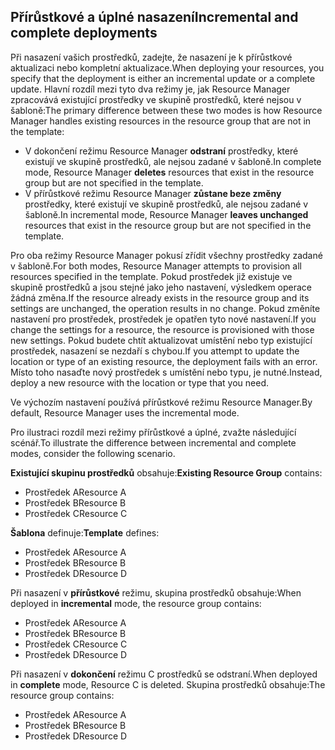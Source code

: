 ## <a name="incremental-and-complete-deployments"></a><span data-ttu-id="9d6d6-101">Přírůstkové a úplné nasazení</span><span class="sxs-lookup"><span data-stu-id="9d6d6-101">Incremental and complete deployments</span></span>
<span data-ttu-id="9d6d6-102">Při nasazení vašich prostředků, zadejte, že nasazení je k přírůstkové aktualizaci nebo kompletní aktualizace.</span><span class="sxs-lookup"><span data-stu-id="9d6d6-102">When deploying your resources, you specify that the deployment is either an incremental update or a complete update.</span></span> <span data-ttu-id="9d6d6-103">Hlavní rozdíl mezi tyto dva režimy je, jak Resource Manager zpracovává existující prostředky ve skupině prostředků, které nejsou v šabloně:</span><span class="sxs-lookup"><span data-stu-id="9d6d6-103">The primary difference between these two modes is how Resource Manager handles existing resources in the resource group that are not in the template:</span></span>

* <span data-ttu-id="9d6d6-104">V dokončení režimu Resource Manager **odstraní** prostředky, které existují ve skupině prostředků, ale nejsou zadané v šabloně.</span><span class="sxs-lookup"><span data-stu-id="9d6d6-104">In complete mode, Resource Manager **deletes** resources that exist in the resource group but are not specified in the template.</span></span> 
* <span data-ttu-id="9d6d6-105">V přírůstkové režimu Resource Manager **zůstane beze změny** prostředky, které existují ve skupině prostředků, ale nejsou zadané v šabloně.</span><span class="sxs-lookup"><span data-stu-id="9d6d6-105">In incremental mode, Resource Manager **leaves unchanged** resources that exist in the resource group but are not specified in the template.</span></span>

<span data-ttu-id="9d6d6-106">Pro oba režimy Resource Manager pokusí zřídit všechny prostředky zadané v šabloně.</span><span class="sxs-lookup"><span data-stu-id="9d6d6-106">For both modes, Resource Manager attempts to provision all resources specified in the template.</span></span> <span data-ttu-id="9d6d6-107">Pokud prostředek již existuje ve skupině prostředků a jsou stejné jako jeho nastavení, výsledkem operace žádná změna.</span><span class="sxs-lookup"><span data-stu-id="9d6d6-107">If the resource already exists in the resource group and its settings are unchanged, the operation results in no change.</span></span> <span data-ttu-id="9d6d6-108">Pokud změníte nastavení pro prostředek, prostředek je opatřen tyto nové nastavení.</span><span class="sxs-lookup"><span data-stu-id="9d6d6-108">If you change the settings for a resource, the resource is provisioned with those new settings.</span></span> <span data-ttu-id="9d6d6-109">Pokud budete chtít aktualizovat umístění nebo typ existující prostředek, nasazení se nezdaří s chybou.</span><span class="sxs-lookup"><span data-stu-id="9d6d6-109">If you attempt to update the location or type of an existing resource, the deployment fails with an error.</span></span> <span data-ttu-id="9d6d6-110">Místo toho nasaďte nový prostředek s umístění nebo typu, je nutné.</span><span class="sxs-lookup"><span data-stu-id="9d6d6-110">Instead, deploy a new resource with the location or type that you need.</span></span>

<span data-ttu-id="9d6d6-111">Ve výchozím nastavení používá přírůstkové režimu Resource Manager.</span><span class="sxs-lookup"><span data-stu-id="9d6d6-111">By default, Resource Manager uses the incremental mode.</span></span>

<span data-ttu-id="9d6d6-112">Pro ilustraci rozdíl mezi režimy přírůstkové a úplné, zvažte následující scénář.</span><span class="sxs-lookup"><span data-stu-id="9d6d6-112">To illustrate the difference between incremental and complete modes, consider the following scenario.</span></span>

<span data-ttu-id="9d6d6-113">**Existující skupinu prostředků** obsahuje:</span><span class="sxs-lookup"><span data-stu-id="9d6d6-113">**Existing Resource Group** contains:</span></span>

* <span data-ttu-id="9d6d6-114">Prostředek A</span><span class="sxs-lookup"><span data-stu-id="9d6d6-114">Resource A</span></span>
* <span data-ttu-id="9d6d6-115">Prostředek B</span><span class="sxs-lookup"><span data-stu-id="9d6d6-115">Resource B</span></span>
* <span data-ttu-id="9d6d6-116">Prostředek C</span><span class="sxs-lookup"><span data-stu-id="9d6d6-116">Resource C</span></span>

<span data-ttu-id="9d6d6-117">**Šablona** definuje:</span><span class="sxs-lookup"><span data-stu-id="9d6d6-117">**Template** defines:</span></span>

* <span data-ttu-id="9d6d6-118">Prostředek A</span><span class="sxs-lookup"><span data-stu-id="9d6d6-118">Resource A</span></span>
* <span data-ttu-id="9d6d6-119">Prostředek B</span><span class="sxs-lookup"><span data-stu-id="9d6d6-119">Resource B</span></span>
* <span data-ttu-id="9d6d6-120">Prostředek D</span><span class="sxs-lookup"><span data-stu-id="9d6d6-120">Resource D</span></span>

<span data-ttu-id="9d6d6-121">Při nasazení v **přírůstkové** režimu, skupina prostředků obsahuje:</span><span class="sxs-lookup"><span data-stu-id="9d6d6-121">When deployed in **incremental** mode, the resource group contains:</span></span>

* <span data-ttu-id="9d6d6-122">Prostředek A</span><span class="sxs-lookup"><span data-stu-id="9d6d6-122">Resource A</span></span>
* <span data-ttu-id="9d6d6-123">Prostředek B</span><span class="sxs-lookup"><span data-stu-id="9d6d6-123">Resource B</span></span>
* <span data-ttu-id="9d6d6-124">Prostředek C</span><span class="sxs-lookup"><span data-stu-id="9d6d6-124">Resource C</span></span>
* <span data-ttu-id="9d6d6-125">Prostředek D</span><span class="sxs-lookup"><span data-stu-id="9d6d6-125">Resource D</span></span>

<span data-ttu-id="9d6d6-126">Při nasazení v **dokončení** režimu C prostředků se odstraní.</span><span class="sxs-lookup"><span data-stu-id="9d6d6-126">When deployed in **complete** mode, Resource C is deleted.</span></span> <span data-ttu-id="9d6d6-127">Skupina prostředků obsahuje:</span><span class="sxs-lookup"><span data-stu-id="9d6d6-127">The resource group contains:</span></span>

* <span data-ttu-id="9d6d6-128">Prostředek A</span><span class="sxs-lookup"><span data-stu-id="9d6d6-128">Resource A</span></span>
* <span data-ttu-id="9d6d6-129">Prostředek B</span><span class="sxs-lookup"><span data-stu-id="9d6d6-129">Resource B</span></span>
* <span data-ttu-id="9d6d6-130">Prostředek D</span><span class="sxs-lookup"><span data-stu-id="9d6d6-130">Resource D</span></span>

